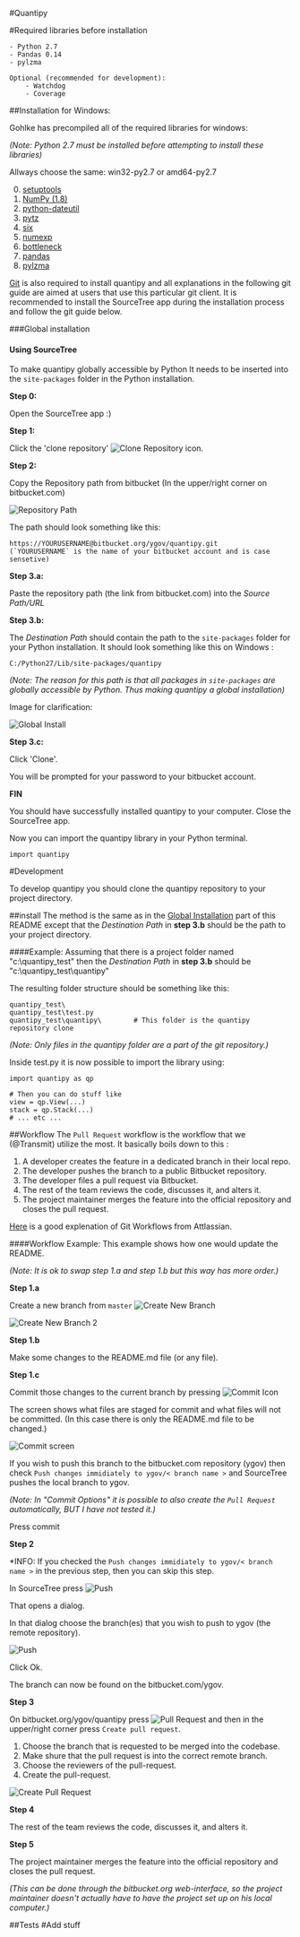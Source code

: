 #Quantipy

#Required libraries before installation

    - Python 2.7
    - Pandas 0.14
    - pylzma

    Optional (recommended for development):
        - Watchdog
        - Coverage


##Installation for Windows:

Gohlke has precompiled all of the required libraries for windows:

_(Note: Python 2.7 must be installed before attempting to install these libraries)_

Allways choose the same: win32-py2.7 or amd64-py2.7

0. [setuptools](http://www.lfd.uci.edu/~gohlke/pythonlibs/#setuptools)
1. [NumPy (1.8)](http://www.lfd.uci.edu/~gohlke/pythonlibs/#numpy)
2. [python-dateutil](http://www.lfd.uci.edu/~gohlke/pythonlibs/#python-dateutil)
3. [pytz](http://www.lfd.uci.edu/~gohlke/pythonlibs/#pytz)
4. [six](http://www.lfd.uci.edu/~gohlke/pythonlibs/#six)
5. [numexp](http://www.lfd.uci.edu/~gohlke/pythonlibs/#numexpr)
6. [bottleneck](http://www.lfd.uci.edu/~gohlke/pythonlibs/#bottleneck)
7. [pandas](http://www.lfd.uci.edu/~gohlke/pythonlibs/#pandas)
8. [pylzma](http://www.lfd.uci.edu/~gohlke/pythonlibs/#pylzma)

[Git](http://www.sourcetreeapp.com/ "Download Link") is also required to install quantipy and all explanations in the following git guide are aimed at users that use this particular git client. It is recommended to install the SourceTree app during the installation process and follow the git guide below.

###Global installation
#### Using SourceTree

To make quantipy globally accessible by Python It needs to be inserted into the `site-packages` folder in the Python installation.

**Step 0:**

Open the SourceTree app :)

**Step 1:**

Click the 'clone repository' ![Clone Repository](https://www.dropbox.com/sh/n0rqv29618ehiw8/AAAhz2ffKSMjb3EBx3RjzKVUa/clone-repo.png?raw=1 "Clone Repo") icon.

**Step 2:**

Copy the Repository path from bitbucket (In the upper/right corner on bitbucket.com)

![Repository Path](https://www.dropbox.com/sh/n0rqv29618ehiw8/AABmq1wBpCzizN7r_nQ397Nca/Step1.a.png?raw=1 "Repository Path")

The path should look something like this:

    https://YOURUSERNAME@bitbucket.org/ygov/quantipy.git
    (`YOURUSERNAME` is the name of your bitbucket account and is case sensetive)

**Step 3.a:**

Paste the repository path (the link from bitbucket.com) into the _Source Path/URL_

**Step 3.b:**

The _Destination Path_ should contain the path to the `site-packages` folder for your Python installation. It should look something like this on Windows :

    C:/Python27/Lib/site-packages/quantipy

*(Note: The reason for this path is that all packages in `site-packages` are globally accessible by Python. Thus making quantipy a global installation)*

Image for clarification:

![Global Install](https://www.dropbox.com/sh/n0rqv29618ehiw8/AABiXGYX4tD4BZMPXsRqreqFa/Step3.global.png?raw=1 "Global Install")

**Step 3.c:**

Click 'Clone'.

You will be prompted for your password to your bitbucket account.

**FIN**

You should have successfully installed quantipy to your computer.
Close the SourceTree app.

Now you can import the quantipy library in your Python terminal.

    import quantipy

#Development

To develop quantipy you should clone the quantipy repository to your project directory.

##install
The method is the same as in the [Global Installation](#global-installation "Global Installation") part of this README except that the _Destination Path_ in **step 3.b** should be the path to your project directory.

####Example:
Assuming that there is a project folder named "c:\quantipy\_test\" then the _Destination Path_ in **step 3.b** should be "c:\quantipy\_test\quantipy\"

The resulting folder structure should be something like this:

    quantipy_test\
    quantipy_test\test.py
    quantipy_test\quantipy\        # This folder is the quantipy repository clone

_(Note: Only files in the quantipy folder are a part of the git repository.)_

Inside test.py it is now possible to import the library using:

    import quantipy as qp

    # Then you can do stuff like
    view = qp.View(...)
    stack = qp.Stack(...)
    # ... etc ...

##Workflow
The `Pull Request` workflow is the workflow that we (@Transmit) utilize the most.
It basically boils down to this :

1. A developer creates the feature in a dedicated branch in their local repo.
2. The developer pushes the branch to a public Bitbucket repository.
3. The developer files a pull request via Bitbucket.
4. The rest of the team reviews the code, discusses it, and alters it.
5. The project maintainer merges the feature into the official repository and closes the pull request.

[Here](https://www.atlassian.com/git/workflows#!pull-request "Pull Requests") is a good explenation of Git Workflows from Attlassian.

####Workflow Example:
This example shows how one would update the README.

_(Note: It is ok to swap step 1.a and step 1.b but this way has more order.)_

**Step 1.a**

Create a new branch from `master`
![Create New Branch](https://www.dropbox.com/sh/n0rqv29618ehiw8/AACO-ZX06quVU2y3AfqvgC9Fa/new-branch.png?raw=1 "Create New Branch")

![Create New Branch 2](https://www.dropbox.com/sh/n0rqv29618ehiw8/AAAEENGg-59lo5H72SFDpDfxa/new-branch2.png?raw=1 "Create New Branch")

**Step 1.b**

Make some changes to the README.md file (or any file).

**Step 1.c**

Commit those changes to the current branch by pressing ![Commit Icon](https://www.dropbox.com/sh/n0rqv29618ehiw8/AABZ4wkXKa6ePEeYXaLwN9pba/Commit-icon.png?raw=1 "Commit Icon")

The screen shows what files are staged for commit and what files will not be committed. (In this case there is only the README.md file to be changed.)

![Commit screen](https://www.dropbox.com/sh/n0rqv29618ehiw8/AAAOMCsCw206eSCBcDz5V9d9a/Screenshot%202014-08-19%2017.14.40.png?raw=1 "Commit Screen")

If you wish to push this branch to the bitbucket.com repository (ygov) then check `Push changes immidiately to ygov/< branch name >` and SourceTree pushes the local branch to ygov.

_(Note: In "Commit Options" it is possible to also create the `Pull Request` automatically, BUT I have not tested it.)_

Press commit

**Step 2**

*INFO: If you checked the `Push changes immidiately to ygov/< branch name >` in the previous step, then you can skip this step.

In SourceTree press ![Push](https://www.dropbox.com/sh/n0rqv29618ehiw8/AAAjdg4Hya1Pn7F6Q78uiERPa/Push.png?raw=1 "Push")

That opens a dialog.

In that dialog choose the branch(es) that you wish to push to ygov (the remote repository).

![Push](https://www.dropbox.com/sh/n0rqv29618ehiw8/AAAjBnjMNo7_bq4HGtOGTUSNa/Screenshot%202014-08-19%2015.38.49.png?raw=1 "Push dialog")

Click Ok.

The branch can now be found on the bitbucket.com/ygov.

**Step 3**

On bitbucket.org/ygov/quantipy press ![Pull Request](https://www.dropbox.com/sh/n0rqv29618ehiw8/AAAQJJpga3ctEO4vtMxHms2Qa/Screenshot%202014-08-19%2017.44.32.png?raw=1 "Pull Request") and then in the upper/right corner press `Create pull request`.

1. Choose the branch that is requested to be merged into the codebase.
2. Make shure that the pull request is into the correct remote branch.
3. Choose the reviewers of the pull-request.
4. Create the pull-request.

![Create Pull Request](https://www.dropbox.com/sh/n0rqv29618ehiw8/AAAesU7e_zC9slxhXwJCXHE2a/Pull-Request-page.png?raw=1 "Create Pull Request")

**Step 4**

The rest of the team reviews the code, discusses it, and alters it.

**Step 5**

The project maintainer merges the feature into the official repository and closes the pull request.

_(This can be done through the bitbucket.org web-interface, so the project maintainer doesn't actually have to have the project set up on his local computer.)_

##Tests
\#Add stuff

<!--
##Example of use:
Here is an example of quantipy usage.

    #-*- coding: utf-8 -*-
    from custom_view import CustomView, QuantipyViews
    from quantipy import Stack
    import random

    #These test files are included in the repository
    filename = "tests/example.csv"
    metadata = "tests/example.mdd"

    custom_view = CustomView('default','N','Column margins') # Cherry pick methods from the View
    stack = Stack(name='Stack 1', view=custom_view)

    # Link the data
    stack.link_data(data_key="Jan", filename=filename, metadata=metadata)
    stack.link_data(data_key="Feb", filename=filename, metadata=metadata)
    stack.link_data(data_key="Mar", filename=filename, metadata=metadata)

    # Create a custom view object

    # Create a View method to inject into custom_view (not defined in the custom_view class)
    def rand_view(link, name, kwargs):
        # A dummy function that takes a Random link from the stack
        # regardless of position in the stack and devides it by 2.
        tmp = link.stack
        # Drill through the stack until it's not a Stack/Pivot any more.
        while isinstance(tmp,type(link.stack)) or isinstance(tmp,type(link)):
            next_key = tmp.keys()[random.randrange(0,len(tmp.keys()))]
            next_key = next_key if next_key != "meta" else "data" # don't use 'meta'
            tmp = tmp[next_key]

        link[name] = tmp / 2

    # Add the new View method to the custom_view instance.
    custom_view.add_method('rand_view', rand_view)

    # Add the pivots with different views
    stack.add_link(data_keys="Jan") # This uses the default QuantipyViews()
    stack.add_link(data_keys="Feb", views=QuantipyViews('default wgt','N wgt'))  # Cherry Pick methods (This could also be done with CustomView)
    stack.add_link(data_keys="Mar", views=custom_view) # creates these views : 'default', 'N', 'Column margins' AND 'rand_view'

    # Print some examples from the custom_view links
    print "\nThe Stack data :"
    print "Stack['Mar']['data']['no_filter']['Gender'].keys() => %s " % stack['Mar']['data']['no_filter']['Gender'].keys()
    print "Stack['Mar']['data']['no_filter']['Gender']['AgeGroup'].keys() => %s " % stack['Mar']['data']['no_filter']['Gender']['AgeGroup'].keys()
    print "\n ##############\n # default         #\n ##############"
    print "Stack['Mar']['data']['no_filter']['Gender']['AgeGroup']['default'] => \n%s " % stack['Mar']['data']['no_filter']['Gender']['AgeGroup']['default']
    print "\n ##################\n # Column margins #\n ##################"
    print "Stack['Mar']['data']['no_filter']['Gender']['AgeGroup']['Column margins'] => \n%s " % stack['Mar']['data']['no_filter']['Gender']['AgeGroup']['Column margins']
    print "\n ###############\n # rand_view   #\n ###############"
    print "Stack['Mar']['data']['no_filter']['Gender']['AgeGroup']['rand_view'] => \n%s " % stack['Mar']['data']['no_filter']['Gender']['AgeGroup']['rand_view']
-->
